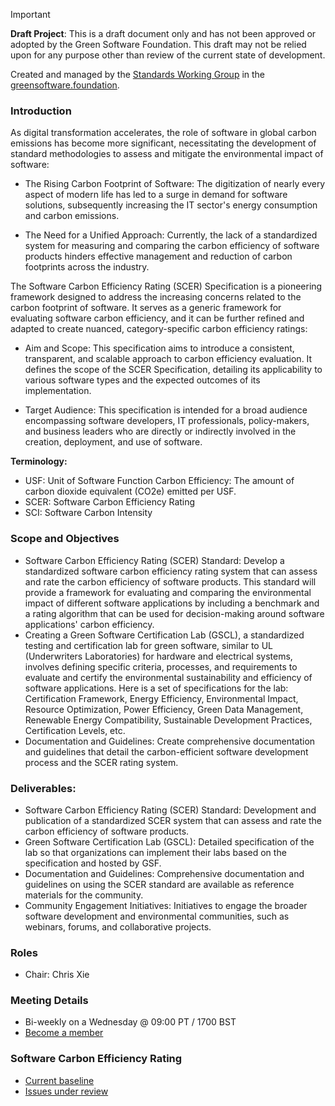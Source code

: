 > [!important]
> **Draft Project**: This is a draft document only and has not been approved or adopted by the Green Software Foundation. This draft may not be relied upon for any purpose other than review of the current state of development.

Created and managed by the [Standards Working Group](https://github.com/Green-Software-Foundation/standards_wg) in the [greensoftware.foundation](https://greensoftware.foundation).

### Introduction
As digital transformation accelerates, the role of software in global carbon emissions has become more significant, necessitating the development of standard methodologies to assess and mitigate the environmental impact of software:

- The Rising Carbon Footprint of Software: The digitization of nearly every aspect of modern life has led to a surge in demand for software solutions, subsequently increasing the IT sector's energy consumption and carbon emissions.

- The Need for a Unified Approach: Currently, the lack of a standardized system for measuring and comparing the carbon efficiency of software products hinders effective management and reduction of carbon footprints across the industry.

The Software Carbon Efficiency Rating (SCER) Specification is a pioneering framework designed to address the increasing concerns related to the carbon footprint of software. It serves as a generic framework for evaluating software carbon efficiency, and it can be further refined and adapted to create nuanced, category-specific carbon efficiency ratings:

- Aim and Scope: This specification aims to introduce a consistent, transparent, and scalable approach to carbon efficiency evaluation. It defines the scope of the SCER Specification, detailing its applicability to various software types and the expected outcomes of its implementation.

- Target Audience: This specification is intended for a broad audience encompassing software developers, IT professionals, policy-makers, and business leaders who are directly or indirectly involved in the creation, deployment, and use of software.

**Terminology:**

- USF: Unit of Software Function
Carbon Efficiency: The amount of carbon dioxide equivalent (CO2e) emitted per USF.
- SCER: Software Carbon Efficiency Rating
- SCI: Software Carbon Intensity

### Scope and Objectives
* Software Carbon Efficiency Rating (SCER) Standard: Develop a standardized software carbon efficiency rating system that can assess and rate the carbon efficiency of software products. This standard will provide a framework for evaluating and comparing the environmental impact of different software applications by including a benchmark and a rating algorithm that can be used for decision-making around software applications' carbon efficiency. 
* Creating a Green Software Certification Lab (GSCL), a standardized testing and certification lab for green software, similar to UL (Underwriters Laboratories) for hardware and electrical systems, involves defining specific criteria, processes, and requirements to evaluate and certify the environmental sustainability and efficiency of software applications. Here is a set of specifications for the lab: Certification Framework, Energy Efficiency, Environmental Impact, Resource Optimization, Power Efficiency, Green Data Management, Renewable Energy Compatibility, Sustainable Development Practices, Certification Levels, etc.
* Documentation and Guidelines: Create comprehensive documentation and guidelines that detail the carbon-efficient software development process and the SCER rating system. 

### Deliverables:
* Software Carbon Efficiency Rating (SCER) Standard: Development and publication of a standardized SCER system that can assess and rate the carbon efficiency of software products.
* Green Software Certification Lab (GSCL): Detailed specification of the lab so that organizations can implement their labs based on the specification and hosted by GSF.
* Documentation and Guidelines: Comprehensive documentation and guidelines on using the SCER standard are available as reference materials for the community.
* Community Engagement Initiatives: Initiatives to engage the broader software development and environmental communities, such as webinars, forums, and collaborative projects.

### Roles
- Chair: Chris Xie

### Meeting Details
- Bi-weekly on a Wednesday @ 09:00 PT / 1700 BST
- [Become a member](https://wiki.greensoftware.foundation/orientation/signup)

### Software Carbon Efficiency Rating
- [Current baseline](https://github.com/Green-Software-Foundation/scer)
- [Issues under review](https://github.com/Green-Software-Foundation/scer/issues)
